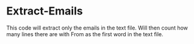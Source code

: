 # Extract-Emails

This code will extract only the emails in the text file.
Will then count how many lines there are with From as the first word in the text file.
